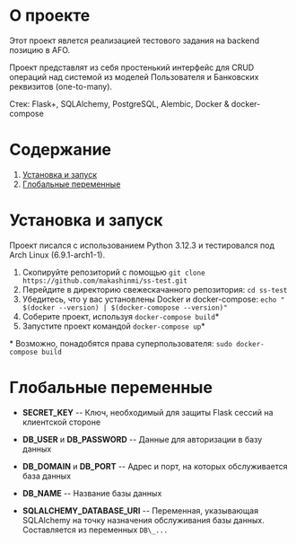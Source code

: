 # О проекте
Этот проект явлется реализацией тестового задания на backend позицию в AFO.

Проект представлят из себя простенький интерфейс для CRUD операций над системой из моделей Пользователя и Банковских реквизитов (one-to-many).

Стек: Flask+, SQLAlchemy, PostgreSQL, Alembic, Docker & docker-compose

# Содержание
1. [Установка и запуск](#установка-и-запуск)
2. [Глобальные переменные](#глобальные-переменные)

# Установка и запуск
Проект писался с использованием Python 3.12.3 и тестировался под Arch Linux (6.9.1-arch1-1).

1. Скопируйте репозиторий с помощью `git clone https://github.com/makashinmi/ss-test.git`
2. Перейдите в директорию свежескачанного репозитория: `cd ss-test`
3. Убедитесь, что у вас установлены Docker и docker-compose: `echo " $(docker --version) | $(docker-comopose --version)"`
4. Соберите проект, используя `docker-compose build`\* 
5. Запустите проект командой `docker-compose up`\*

\* Возможно, понадобятся права суперпользователя: `sudo docker-compose build`

# Глобальные переменные
- **SECRET_KEY** -- Ключ, необходимый для защиты Flask сессий на клиентской стороне

- **DB_USER** и **DB_PASSWORD** -- Данные для авторизации в базу данных
- **DB_DOMAIN** и **DB_PORT** -- Адрес и порт, на которых обслуживается база данных
- **DB_NAME** -- Название базы данных

- **SQLALCHEMY_DATABASE_URI** -- Переменная, указывающая SQLAlchemy на точку назначения обслуживания базы данных. Составляется из переменных `DB\_...`
